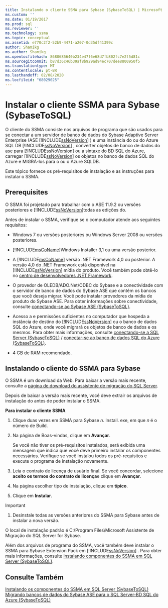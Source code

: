 ```yaml
---
title: Instalando o cliente SSMA para Sybase (SybaseToSQL) | Microsoft Docs
ms.custom: ''
ms.date: 01/19/2017
ms.prod: sql
ms.reviewer: ''
ms.technology: ssma
ms.topic: conceptual
ms.assetid: e770c2f2-52b9-4471-a207-0d35df41399c
author: Shamikg
ms.author: Shamikg
ms.openlocfilehash: 8680685640b234e47f6e68d7fb802fc7e2f5d81c
ms.sourcegitcommit: b87d36c46b39af8b929ad94ec707dee8800950f5
ms.translationtype: MT
ms.contentlocale: pt-BR
ms.lasthandoff: 02/08/2020
ms.locfileid: "68029025"
---
```

# <a name="installing-ssma--for-sybase-client-sybasetosql"></a>Instalar o cliente SSMA para Sybase (SybaseToSQL)
O cliente do SSMA consiste nos arquivos de programa que são usados para se conectar a um servidor de banco de dados do Sybase Adaptive Server Enterprise (ASE [!INCLUDE[ssNoVersion](../../includes/ssnoversion-md.md)] ) e uma instância do ou do Azure SQL DB [!INCLUDE[ssNoVersion](../../includes/ssnoversion-md.md)] , converter objetos de banco de dados do ase para [!INCLUDE[ssNoVersion](../../includes/ssnoversion-md.md)] ou a sintaxe do BD SQL do Azure, carregar [!INCLUDE[ssNoVersion](../../includes/ssnoversion-md.md)] os objetos no banco de dados SQL do Azure e MIGRÁ-los para o ou o Azure SQLDB.  
  
Este tópico fornece os pré-requisitos de instalação e as instruções para instalar o SSMA.  
  
## <a name="prerequisites"></a>Prerequisites  
O SSMA foi projetado para trabalhar com o ASE 11.9.2 ou versões posteriores e [!INCLUDE[ssNoVersion](../../includes/ssnoversion-md.md)]todas as edições do.  
  
Antes de instalar o SSMA, verifique se o computador atende aos seguintes requisitos:  
  
-   Windows 7 ou versões posteriores ou Windows Server 2008 ou versões posteriores.  
  
-   [!INCLUDE[msCoName](../../includes/msconame_md.md)]Windows Installer 3,1 ou uma versão posterior.  
  
-   A [!INCLUDE[msCoName](../../includes/msconame_md.md)] versão .NET Framework 4,0 ou posterior. A versão 4,0 do .NET Framework está disponível na [!INCLUDE[ssNoVersion](../../includes/ssnoversion-md.md)] mídia do produto. Você também pode obtê-lo no [centro de desenvolvedores .NET Framework](https://go.microsoft.com/fwlink/?LinkId=48882).  
  
-   O provedor de OLEDB/ADO.Net/ODBC do Sybase e a conectividade com o servidor de banco de dados do Sybase ASE que contém os bancos que você deseja migrar. Você pode instalar provedores da mídia de produto do Sybase ASE. Para obter informações sobre conectividade, consulte [conectando-se ao Sybase ASE &#40;SybaseToSQL&#41;](../../ssma/sybase/connecting-to-sybase-ase-sybasetosql.md).  
  
-   Acesso a e permissões suficientes no computador que hospeda a instância de destino do [!INCLUDE[ssNoVersion](../../includes/ssnoversion-md.md)] ou o banco de dados SQL do Azure, onde você migrará os objetos de banco de dados e os mesmos. Para obter mais informações, consulte [conectando-se a SQL Server &#40;SybaseToSQL&#41;](../../ssma/sybase/connecting-to-sql-server-sybasetosql.md) / [conectar-se ao banco de dados SQL do Azure &#40;SybaseToSQL&#41;](../../ssma/sybase/connecting-to-azure-sql-db-sybasetosql.md).  
  
-   4 GB de RAM recomendado.  
  
## <a name="installing-the-ssma-for-sybase-client"></a>Instalando o cliente do SSMA para Sybase  
O SSMA é um download da Web. Para baixar a versão mais recente, consulte a [página de download do assistente de migração do SQL Server](https://aka.ms/ssmaforsybase).  
  
Depois de baixar a versão mais recente, você deve extrair os arquivos de instalação do antes de poder instalar o SSMA.  
  
**Para instalar o cliente SSMA**  
  
1.  Clique duas vezes em SSMA para Sybase *n*. Install. exe, em que *n* é o número de Build.  
  
2.  Na página de Boas-vindas, clique em **Avançar**.  
  
    Se você não tiver os pré-requisitos instalados, será exibida uma mensagem que indica que você deve primeiro instalar os componentes necessários. Verifique se você instalou todos os pré-requisitos e execute o programa de instalação novamente.  
  
3.  Leia o contrato de licença de usuário final. Se você concordar, selecione **aceito os termos do contrato de licença**e clique em **Avançar**.  
  
4.  Na página escolher tipo de instalação, clique em **típico**.  
  
5.  Clique em **Instalar**.  
  
> [!IMPORTANT]  
> 1.  Desinstale todas as versões anteriores do SSMA para Sybase antes de instalar a nova versão.  
  
O local de instalação padrão é C:\Program Files\Microsoft Assistente de Migração do SQL Server for Sybase.  
  
Além dos arquivos de programa do SSMA, você também deve instalar o SSMA para Sybase Extension Pack em [!INCLUDE[ssNoVersion](../../includes/ssnoversion-md.md)] . Para obter mais informações, consulte [instalando componentes do SSMA em SQL Server &#40;SybaseToSQL&#41;](../../ssma/sybase/installing-ssma-components-on-sql-server-sybasetosql.md).  
  
## <a name="see-also"></a>Consulte Também  
[Instalando os componentes do SSMA em SQL Server &#40;SybaseToSQL&#41;](../../ssma/sybase/installing-ssma-components-on-sql-server-sybasetosql.md)  
[Migrando bancos de dados do Sybase ASE para o SQL Server-BD SQL do Azure &#40;SybaseToSQL&#41;](../../ssma/sybase/migrating-sybase-ase-databases-to-sql-server-azure-sql-db-sybasetosql.md)  
  
